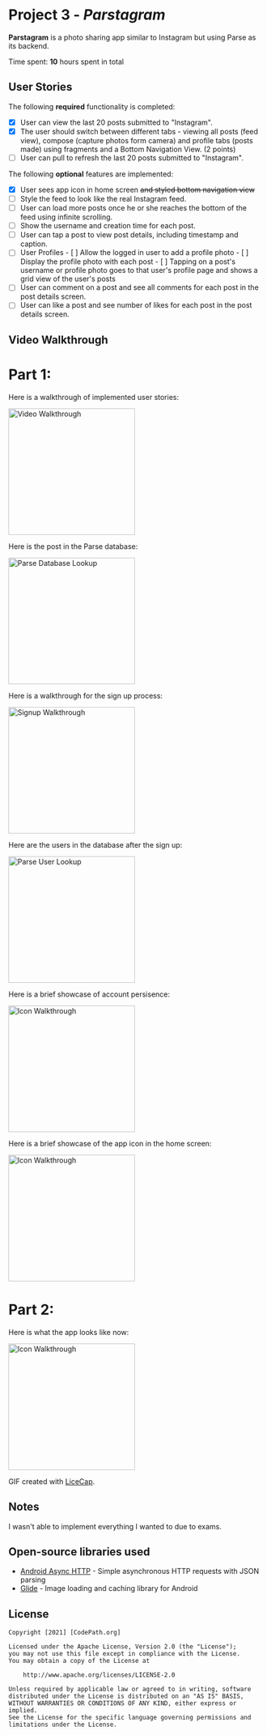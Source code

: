 # Project 3 - *Parstagram*

**Parstagram** is a photo sharing app similar to Instagram but using Parse as its backend.

Time spent: **10** hours spent in total

## User Stories

The following **required** functionality is completed:

- [X] User can view the last 20 posts submitted to "Instagram".
- [X] The user should switch between different tabs - viewing all posts (feed view), compose (capture photos form camera) and profile tabs (posts made) using fragments and a Bottom Navigation View. (2 points)
- [ ] User can pull to refresh the last 20 posts submitted to "Instagram".

The following **optional** features are implemented:

- [X] User sees app icon in home screen ~~and styled bottom navigation view~~
- [ ] Style the feed to look like the real Instagram feed.
- [ ] User can load more posts once he or she reaches the bottom of the feed using infinite scrolling.
- [ ] Show the username and creation time for each post.
- [ ] User can tap a post to view post details, including timestamp and caption.
- [ ] User Profiles
      - [ ] Allow the logged in user to add a profile photo
      - [ ] Display the profile photo with each post
      - [ ] Tapping on a post's username or profile photo goes to that user's profile page and shows a grid view of the user's posts 
- [ ] User can comment on a post and see all comments for each post in the post details screen.
- [ ] User can like a post and see number of likes for each post in the post details screen.

## Video Walkthrough

# Part 1:

Here is a walkthrough of implemented user stories:

<img src='https://github.com/datguy000/Parstagram/blob/master/Parstagram_Part1.gif' width='250' alt='Video Walkthrough' />

Here is the post in the Parse database:

<img src='https://github.com/datguy000/Parstagram/blob/master/Parstagram_Part1_Parse.gif' width='250' alt='Parse Database Lookup' />

Here is a walkthrough for the sign up process:

<img src='https://github.com/datguy000/Parstagram/blob/master/Parstagram_Part1_Signup.gif' width='250' alt='Signup Walkthrough' />

Here are the users in the database after the sign up:

<img src='https://github.com/datguy000/Parstagram/blob/master/Parstagram_Part1_Users.png' width='250' alt='Parse User Lookup' />

Here is a brief showcase of account persisence:

<img src='https://github.com/datguy000/Parstagram/blob/master/Parstagram_Part1_Persistence.gif' width='250' alt='Icon Walkthrough' />

Here is a brief showcase of the app icon in the home screen:

<img src='https://github.com/datguy000/Parstagram/blob/master/Parstagram_Part1_Icon.gif' width='250' alt='Icon Walkthrough' />

# Part 2:

Here is what the app looks like now:

<img src='https://github.com/datguy000/Parstagram/blob/master/Parstagram_Part2.gif' width='250' alt='Icon Walkthrough' />

GIF created with [LiceCap](http://www.cockos.com/licecap/).

## Notes

I wasn't able to implement everything I wanted to due to exams.

## Open-source libraries used

- [Android Async HTTP](https://github.com/codepath/CPAsyncHttpClient) - Simple asynchronous HTTP requests with JSON parsing
- [Glide](https://github.com/bumptech/glide) - Image loading and caching library for Android

## License

    Copyright [2021] [CodePath.org]

    Licensed under the Apache License, Version 2.0 (the "License");
    you may not use this file except in compliance with the License.
    You may obtain a copy of the License at

        http://www.apache.org/licenses/LICENSE-2.0

    Unless required by applicable law or agreed to in writing, software
    distributed under the License is distributed on an "AS IS" BASIS,
    WITHOUT WARRANTIES OR CONDITIONS OF ANY KIND, either express or implied.
    See the License for the specific language governing permissions and
    limitations under the License.
